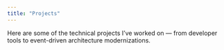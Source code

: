 ```yaml
---
title: "Projects"
---
```


Here are some of the technical projects I’ve worked on — from developer tools to event-driven architecture modernizations.
